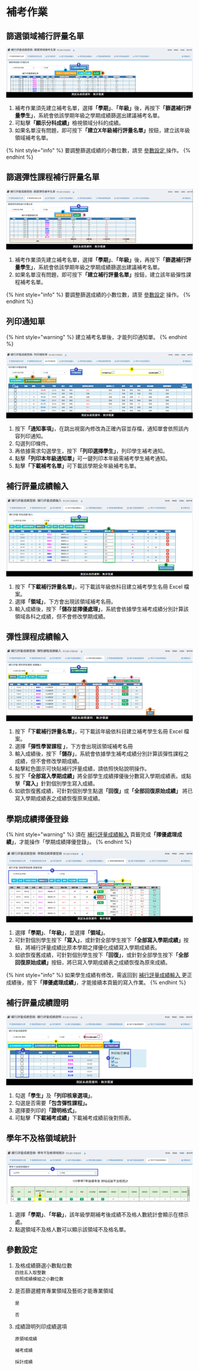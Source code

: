 # 補考作業

## 篩選領域補行評量名單

![本功能只篩選領域補考名](../.gitbook/assets/exam-sieve-stud.png)

1. 補考作業須先建立補考名單，選&#x64C7;**「學期」**、**「年級」**&#x5F8C;，再按&#x4E0B;**「篩選補行評量學生」**，系統會依該學期年級之學期成績篩選出建議補考名單。
2. 可點&#x64CA;**「顯示分科成績」**&#x6AA2;視領域分科的成績。
3. 如果名單沒有問題，即可按&#x4E0B;**「建立X年級補行評量名單」**&#x6309;鈕，建立該年級領域補考名單。

{% hint style="info" %}
要調整篩選成績的小數位數，請至 [參數設定 ](kao-zuo.md#can-shu-she-ding)操作。
{% endhint %}

## 篩選彈性課程補行評量名單

![](../.gitbook/assets/exam-sieve-flexibility.png)

1. 補考作業須先建立補考名單，選&#x64C7;**「學期」**、**「年級」**&#x5F8C;，再按&#x4E0B;**「篩選補行評量學生」**，系統會依該學期年級之學期成績篩選出建議補考名單。
2. 如果名單沒有問題，即可按&#x4E0B;**「建立補行評量名單」**&#x6309;鈕，建立該年級彈性課程補考名單。

{% hint style="info" %}
要調整篩選成績的小數位數，請至 [參數設定](kao-zuo.md#can-shu-she-ding) 操作。
{% endhint %}

## 列印通知單

{% hint style="warning" %}
建立補考名單後，才能列印通知單。
{% endhint %}

![](../.gitbook/assets/exam-notifaction.png)

1. 按&#x4E0B;**「通知事項」**，在跳出視窗內修改為正確內容並存檔，通知單會依照該內容列印通知。
2. 勾選列印條件。
3. 再依據需求勾選學生，按&#x4E0B;**「列印選擇學生」**，列印學生補考通知。
4. 點&#x64CA;**「列印本年級通知單」**&#x53EF;一鍵列印本年級需補考學生補考通知。
5. 點&#x64CA;**「下載補考名單」**&#x53EF;下載該學期全年級補考名單。

## 補行評量成績輸入

![](../.gitbook/assets/exam-score-input.png)

1. 按&#x4E0B;**「下載補行評量名單」**，可下載該年級依科目建立補考學生名冊 Excel 檔案。
2. 選&#x64C7;**「領域」**，下方會出現該領域補考名冊。
3. 輸入成績後，按&#x4E0B;**「儲存並擇優處理」**，系統會依據學生補考成績分別計算該領域各科之成績，但不會修改學期成績。

## 彈性課程成績輸入

![](../.gitbook/assets/flexibility-score-input.png)

1. 按&#x4E0B;**「下載補行評量名單」**，可下載該年級依科目建立補考學生名冊 Excel 檔案。
2. 選&#x64C7;**「彈性學習課程 」**，下方會出現該領域補考名冊
3. 輸入成績後，按&#x4E0B;**「儲存」**，系統會依據學生補考成績分別計算該彈性課程之成績，但不會修改學期成績。&#x20;
4. 點擊紅色圖示可快貼補行評量成績，請依照快貼說明操作。
5. 按&#x4E0B;**「全部寫入學期成績」**&#x5C07;全部學生成績擇優後分數寫入學期成績表。或點&#x64CA;**「寫入」**&#x91DD;對個別學生寫入成績。&#x20;
6. 如欲恢復舊成績，可針對個別學生點&#x9078;**「回復」**&#x6216;**「全部回復原始成績」** 將已寫入學期成績表之成績恢復原來成績。

## 學期成績擇優登錄

{% hint style="warning" %}
須在 [補行評量成績輸入](kao-zuo.md#bu-hang-ping-liang-cheng-ji-shu-ru) 頁籤完&#x6210;**「擇優處理成績」**，才能操作「學期成績擇優登錄」。
{% endhint %}

![](../.gitbook/assets/exam-record.png)

1. 選&#x64C7;**「學期」**、**「年級」**，並選&#x64C7;**「領域」**。
2. 可針對個別學生按&#x4E0B;**「寫入」**，或針對全部學生按&#x4E0B;**「全部寫入學期成績」**&#x6309;鈕，將補行評量成績比原本學期之擇優化成績寫入學期成績表。
3. 如欲恢復舊成績，可針對個別學生按&#x4E0B;**「回復」**，或針對全部學生按&#x4E0B;**「全部回復原始成績」**&#x6309;鈕，將已寫入學期成績表之成績恢復為原來成績。

{% hint style="info" %}
如果學生成績有修改，需返回到 [補行評量成績輸入 ](kao-zuo.md#bu-hang-ping-liang-cheng-ji-shu-ru)更正成績後，按&#x4E0B;**「擇優處理成績」**，才能接續本頁籤的寫入作業。
{% endhint %}

## 補行評量成績證明

![](../.gitbook/assets/exam-certificate.png)

1. 勾&#x9078;**「學生」**&#x53CA;**「列印核章選項」**。
2. 勾選是否需&#x8981;**「包含彈性課程」。**
3. 選擇要列印&#x7684;**「證明格式」**。
4. 可點&#x64CA;**「下載補考成績」**&#x4E0B;載補考成績前後對照表。

## 學年不及格領域統計

![](../.gitbook/assets/exam-year-unpass-status.png)

1. 選&#x64C7;**「學期」**、**「年級」**，該年級學期補考後成績不及格人數統計會顯示在標示處。
2. 點選領域不及格人數可以顯示該領域不及格名單。

## 參數設定

1. 及格成績篩選小數點位數\
   `四捨五入取整數`\
   `依照成績模組之小數位數`
2.  是否篩選體育專業領域及藝術才能專業領域

    `是`

    `否`
3.  成績證明列印成績選項

    `原領域成績`

    `補考成績`

    `採計成績`

